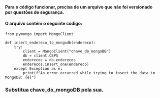 #### Para o código funcionar, precisa de um arquivo que não foi versionado por questões de segurança. 
#### O arquivo contém o seguinte código:

``` 
from pymongo import MongoClient

def insert_endereco_to_mongodb(endereco):
    try:
        client = MongoClient("chave_do_mongoDB")
        db = client.CEPS
        enderecos = db.enderecos
        enderecos.insert_one(endereco)
    except Exception as e:
        print(f"An error occurred while trying to insert the data in MongoDB: {e}")
```

### Substitua chave_do_mongoDB pela sua.
